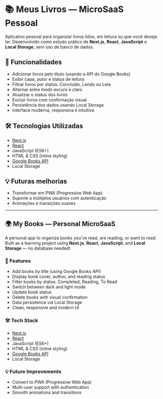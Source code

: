 # 📚 Meus Livros — MicroSaaS Pessoal

Aplicativo pessoal para organizar livros lidos, em leitura ou que você deseja ler. Desenvolvido como estudo prático de **Next.js**, **React**, **JavaScript** e **Local Storage**, sem uso de banco de dados.

## 🚀 Funcionalidades

- Adicionar livros pelo título (usando a API do Google Books)
- Exibir capa, autor e status de leitura
- Filtrar livros por status: Concluído, Lendo ou Leia
- Alternar entre modo escuro e claro
- Atualizar o status dos livros
- Excluir livros com confirmação visual
- Persistência dos dados usando Local Storage
- Interface moderna, responsiva e intuitiva

## 🛠️ Tecnologias Utilizadas

- [Next.js](https://nextjs.org/)
- [React](https://reactjs.org/)
- JavaScript (ES6+)
- HTML & CSS (inline styling)
- [Google Books API](https://developers.google.com/books)
- Local Storage

## 💡 Futuras melhorias

- Transformar em PWA (Progressive Web App)
- Suporte a múltiplos usuários com autenticação
- Animações e transições suaves

---

## 🌍 My Books — Personal MicroSaaS

A personal app to organize books you've read, are reading, or want to read. Built as a learning project using **Next.js**, **React**, **JavaScript**, and **Local Storage** — no database needed!

### 🚀 Features

- Add books by title (using Google Books API)
- Display book cover, author, and reading status
- Filter books by status: Completed, Reading, To Read
- Switch between dark and light mode
- Update book status
- Delete books with visual confirmation
- Data persistence via Local Storage
- Clean, responsive and modern UI

### 🛠️ Tech Stack

- [Next.js](https://nextjs.org/)
- [React](https://reactjs.org/)
- JavaScript (ES6+)
- HTML & CSS (inline styling)
- [Google Books API](https://developers.google.com/books)
- Local Storage

### 💡 Future Improvements

- Convert to PWA (Progressive Web App)
- Multi-user support with authentication
- Smooth animations and transitions

